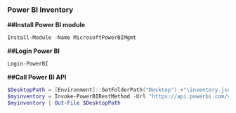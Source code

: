 ### Power BI Inventory

 
**##Install Power BI module**

```powershell
Install-Module -Name MicrosoftPowerBIMgmt
```


**##Login Power BI**

```powershell
Login-PowerBI
```

**##Call Power BI API**

```powershell
$DesktopPath = [Environment]::GetFolderPath("Desktop") +"\inventory.json" 
$myinventory = Invoke-PowerBIRestMethod -Url "https://api.powerbi.com/v1.0/myorg/admin/Groups?%24top=5000&%24expand=users,reports,dashboards,datasets,dataflows" -Method Get
$myinventory | Out-File $DesktopPath
```

